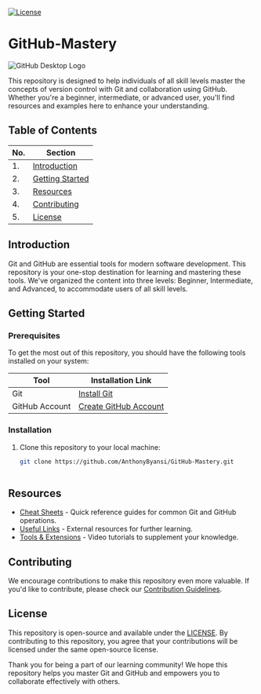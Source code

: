[![License](https://img.shields.io/badge/license-MIT-blue.svg)](https://opensource.org/licenses/MIT)

# GitHub-Mastery

![GitHub Desktop Logo](https://github.githubassets.com/images/modules/logos_page/Octocat.png)

This repository is designed to help individuals of all skill levels master the concepts of version control with Git and collaboration using GitHub. Whether you're a beginner, intermediate, or advanced user, you'll find resources and examples here to enhance your understanding.

## Table of Contents

| No. | Section                                  |
|---- |-----------------------------------------|
| 1.  | [Introduction](#introduction)           |
| 2.  | [Getting Started](#getting-started)     |
| 3.  | [Resources](#resources) |
| 4.  | [Contributing](#contributing)           |
| 5.  | [License](#license)                     |

## Introduction

Git and GitHub are essential tools for modern software development. This repository is your one-stop destination for learning and mastering these tools. We've organized the content into three levels: Beginner, Intermediate, and Advanced, to accommodate users of all skill levels.

## Getting Started

### Prerequisites

To get the most out of this repository, you should have the following tools installed on your system:

| Tool        | Installation Link                   |
|------------ |-------------------------------------|
| Git         | [Install Git](https://git-scm.com/) |
| GitHub Account | [Create GitHub Account](https://github.com/) |

### Installation

1. Clone this repository to your local machine:

   ```sh
   git clone https://github.com/AnthonyByansi/GitHub-Mastery.git
  
## Resources

- [Cheat Sheets](https://github.com/AnthonyByansi/GitHub-Mastery/blob/main/Reasources/CheatSheets.md) - Quick reference guides for common Git and GitHub operations.
- [Useful Links](https://github.com/AnthonyByansi/GitHub-Mastery/blob/main/Reasources/Links.md) - External resources for further learning.
- [Tools & Extensions](https://github.com/AnthonyByansi/GitHub-Mastery/blob/main/Reasources/Tools_and_Extensions.md) - Video tutorials to supplement your knowledge.

## Contributing

We encourage contributions to make this repository even more valuable. If you'd like to contribute, please check our [Contribution Guidelines](https://github.com/AnthonyByansi/GitHub-Mastery/blob/main/CONTRIBUTING.md).

## License

This repository is open-source and available under the [LICENSE](./LICENSE.md). By contributing to this repository, you agree that your contributions will be licensed under the same open-source license.

Thank you for being a part of our learning community! We hope this repository helps you master Git and GitHub and empowers you to collaborate effectively with others.
